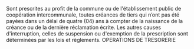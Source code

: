Sont prescrites au profit de la commune ou de l'établissement public de coopération intercommunale, toutes créances de tiers qui n’ont pas été payées dans un délai de quatre (04) ans à compter de la naissance de la créance ou de la dernière réclamation écrite.
Les autres causes d'interruption, celles de suspension ou d'exemption de la prescription sont déterminées par les lois et règlements.
OPERATIONS DE TRESORERIE